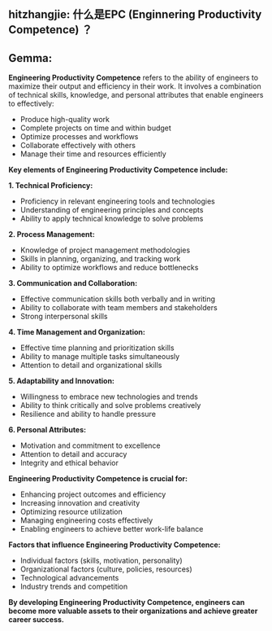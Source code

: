 hitzhangjie: 
什么是EPC (Enginnering Productivity Competence) ？
------------------------------------------------------------------------------

Gemma:
------------------------------------------------------------------------------
**Engineering Productivity Competence** refers to the ability of engineers to maximize their output and efficiency in their work. It involves a combination of technical skills, knowledge, and personal attributes that enable engineers to effectively:

* Produce high-quality work
* Complete projects on time and within budget
* Optimize processes and workflows
* Collaborate effectively with others
* Manage their time and resources efficiently


**Key elements of Engineering Productivity Competence include:**

**1. Technical Proficiency:**
- Proficiency in relevant engineering tools and technologies
- Understanding of engineering principles and concepts
- Ability to apply technical knowledge to solve problems

**2. Process Management:**
- Knowledge of project management methodologies
- Skills in planning, organizing, and tracking work
- Ability to optimize workflows and reduce bottlenecks

**3. Communication and Collaboration:**
- Effective communication skills both verbally and in writing
- Ability to collaborate with team members and stakeholders
- Strong interpersonal skills

**4. Time Management and Organization:**
- Effective time planning and prioritization skills
- Ability to manage multiple tasks simultaneously
- Attention to detail and organizational skills

**5. Adaptability and Innovation:**
- Willingness to embrace new technologies and trends
- Ability to think critically and solve problems creatively
- Resilience and ability to handle pressure

**6. Personal Attributes:**
- Motivation and commitment to excellence
- Attention to detail and accuracy
- Integrity and ethical behavior

**Engineering Productivity Competence is crucial for:**

* Enhancing project outcomes and efficiency
* Increasing innovation and creativity
* Optimizing resource utilization
* Managing engineering costs effectively
* Enabling engineers to achieve better work-life balance


**Factors that influence Engineering Productivity Competence:**

* Individual factors (skills, motivation, personality)
* Organizational factors (culture, policies, resources)
* Technological advancements
* Industry trends and competition

**By developing Engineering Productivity Competence, engineers can become more valuable assets to their organizations and achieve greater career success.**
